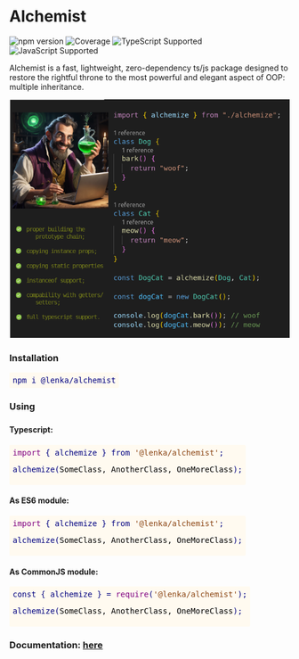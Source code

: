# Alchemist

![npm version](https://img.shields.io/npm/v/@lenka/alchemist?cacheSeconds=0)
![Coverage](https://img.shields.io/badge/Coverage-97.38%25-brightgreen)
![TypeScript Supported](https://img.shields.io/badge/TypeScript-%3E%3D4.0-blue)
![JavaScript Supported](https://img.shields.io/badge/JavaScript-ES6+-yellow)

Alchemist is a fast, lightweight, zero-dependency ts/js package designed to restore the rightful throne to the most powerful and elegant aspect of OOP: multiple inheritance.

<img src="docs/res/alchemist-730.png" alt="Alchemist Image" width="730">
<h3>Installation</h3>
<div style="font-family: monospace; color: Navy; background-color: FloralWhite; padding: 6px; border-radius: 3px; width: fit-content;">
  npm i @lenka/alchemist
</div>
<h3>Using<h3>
<h4>Typescript:</h4>
<div style="font-family: monospace; color: Navy; background-color: FloralWhite; padding: 6px; border-radius: 3px; width: fit-content;">
  <span style="color: Purple;">import</span> { alchemize } from <span style="color: SaddleBrown">'@lenka/alchemist'</span>;

  alchemize(<span style="color: Black">SomeClass, AnotherClass, OneMoreClass</span>);</div>
<h4>As ES6 module:</h4>
<div style="font-family: monospace; color: Navy; background-color: FloralWhite; padding: 6px; border-radius: 3px; width: fit-content;">
  <span style="color: Purple;">import</span> { alchemize } from <span style="color: SaddleBrown">'@lenka/alchemist'</span>;

alchemize(<span style="color: Black">SomeClass, AnotherClass, OneMoreClass</span>);
</div>
<h4>As CommonJS module:</h4>
<div style="font-family: monospace; color: Navy; background-color: FloralWhite; padding: 6px; border-radius: 3px; width: fit-content;">
  const { alchemize } = <span style="color: Purple;">require</span>(<span style="color: SaddleBrown">'@lenka/alchemist'</span>);

alchemize(<span style="color: Black">SomeClass, AnotherClass, OneMoreClass</span>);
</div>
<h3>Documentation: <a href="https://alex-paschenko.github.io/alchemist">here</a></h3>
